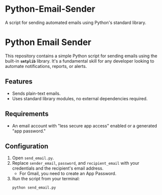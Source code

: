 # Python-Email-Sender
A script for sending automated emails using Python's standard library.
# Python Email Sender

This repository contains a simple Python script for sending emails using the built-in **`smtplib`** library. It's a fundamental skill for any developer looking to automate notifications, reports, or alerts.

## Features
- Sends plain-text emails.
- Uses standard library modules, no external dependencies required.

## Requirements
- An email account with "less secure app access" enabled or a generated "app password."

## Configuration
1. Open `send_email.py`.
2. Replace `sender_email`, `password`, and `recipient_email` with your credentials and the recipient's email address.
   - For Gmail, you need to create an App Password.
3. Run the script from your terminal:
   ```
   python send_email.py
   ```
